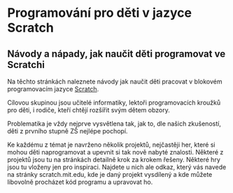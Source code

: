 # Programování pro děti v jazyce Scratch

## Návody a nápady, jak naučit děti programovat ve Scratchi 

Na těchto stránkách naleznete návody jak naučit děti pracovat v blokovém programovacím jazyce [Scratch](https://scratch.mit.edu/projects/editor/). 

Cílovou skupinou jsou učitelé informatiky, lektoři
programovacích kroužků pro děti, i rodiče, kteří chtějí rozšířit svým dětem obzory.

Problematika je vždy nejprve vysvětlena tak, jak to, dle našich zkušeností, děti z prvního stupně ZŠ nejlépe pochopí.

Ke každému z témat je navrženo několik projektů, nejčastěji her, které si mohou děti naprogramovat a upevnit si tak nově nabyté znalosti. Některé z projektů jsou tu na stránkách detailně krok za krokem řešeny. Některé hry jsou tu vloženy jen pro inspiraci. Najdete u nich ale odkaz, který vás navede na stránky scratch.mit.edu, kde je daný projekt vysdílený a kde můžete libovolně procházet kód programu a upravovat ho. 